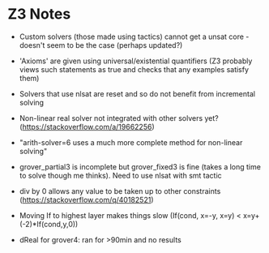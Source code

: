 # Z3 Notes

- Custom solvers (those made using tactics) cannot get a unsat core - doesn't seem to be the case (perhaps updated?)

- 'Axioms' are given using universal/existential quantifiers (Z3 probably views such statements as true and checks that any examples satisfy them)

- Solvers that use nlsat are reset and so do not benefit from incremental solving

- Non-linear real solver not integrated with other solvers yet? (https://stackoverflow.com/a/19662256)

- "arith-solver=6 uses a much more complete method for non-linear solving"

- grover_partial3 is incomplete but grover_fixed3 is fine (takes a long time to solve though me thinks). Need to use nlsat with smt tactic

- div by 0 allows any value to be taken up to other constraints (https://stackoverflow.com/q/40182521)

- Moving If to highest layer makes things slow (If(cond, x=-y, x=y) < x=y+(-2)*If(cond,y,0))

- dReal for grover4: ran for >90min and no results